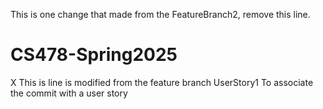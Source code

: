 This is one change that made from the FeatureBranch2, remove this line.
# CS478-Spring2025
X
This is line is modified from the feature branch UserStory1
To associate the commit with a user story
